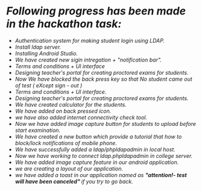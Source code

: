 # <i>Following progress has been made in the hackathon task:
- Authentication system for making student login using LDAP.
- Install ldap server.
- Installing Android Studio. 
- We have created new sigin intregation + "notification bar".
- Terms and conditions + UI interface 
- Designing teacher's portal for creating proctored exams for students. 
- Now We have blocked the back press key so that No student came out of test ( eXcept sign - out )
- Terms and conditions + UI interface. 
- Designing teacher's portal for creating proctored exams for students.
- We have created calculator for the students. 
- We have added on back pressed icon.
- we have also added internet connectivity check tool.
- Now we have added image capture button for students to upload before start examination.
- We have created a new button which provide a tutorial that how to block/lock notifications of mobile phone.
- We have successfully added a ldap/phpldapadmin in local host.
- Now we have working to connect ldap.phpldapadmin in college server.
- We have added image capture feature in our android application.
- we are creating a layout of our application.
- we have added a toast in our application named as <b> "attention!- test will have been canceled" </b>if you try to go back.


